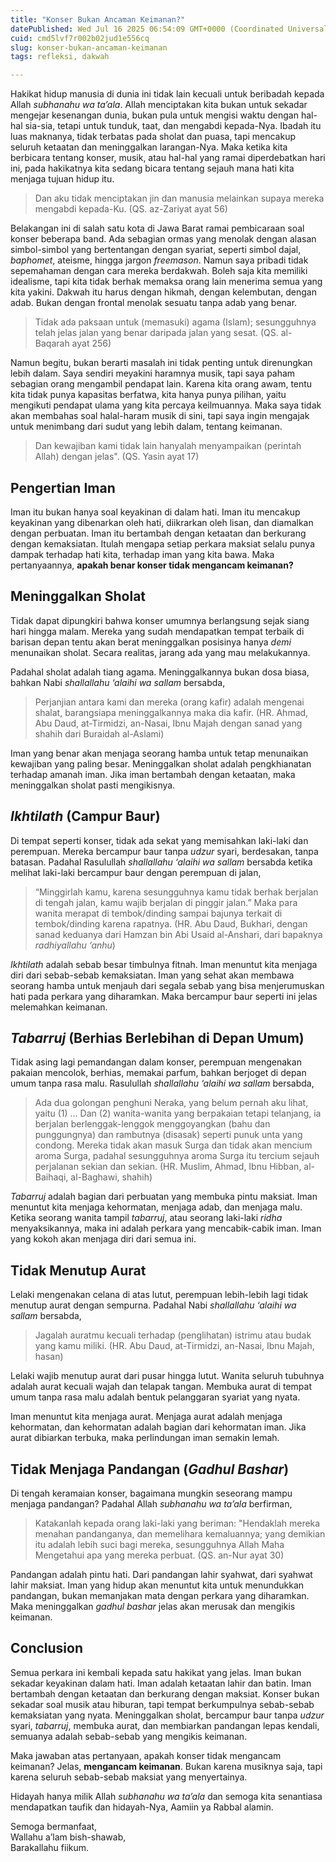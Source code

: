 ```yaml
---
title: "Konser Bukan Ancaman Keimanan?"
datePublished: Wed Jul 16 2025 06:54:09 GMT+0000 (Coordinated Universal Time)
cuid: cmd5lvf7r002b02jud1e556cq
slug: konser-bukan-ancaman-keimanan
tags: refleksi, dakwah

---
```


Hakikat hidup manusia di dunia ini tidak lain kecuali untuk beribadah kepada Allah *subhanahu wa ta’ala*. Allah menciptakan kita bukan untuk sekadar mengejar kesenangan dunia, bukan pula untuk mengisi waktu dengan hal-hal sia-sia, tetapi untuk tunduk, taat, dan mengabdi kepada-Nya. Ibadah itu luas maknanya, tidak terbatas pada sholat dan puasa, tapi mencakup seluruh ketaatan dan meninggalkan larangan-Nya. Maka ketika kita berbicara tentang konser, musik, atau hal-hal yang ramai diperdebatkan hari ini, pada hakikatnya kita sedang bicara tentang sejauh mana hati kita menjaga tujuan hidup itu.

> Dan aku tidak menciptakan jin dan manusia melainkan supaya mereka mengabdi kepada-Ku. (QS. az-Zariyat ayat 56)

Belakangan ini di salah satu kota di Jawa Barat ramai pembicaraan soal konser beberapa band. Ada sebagian ormas yang menolak dengan alasan simbol-simbol yang bertentangan dengan syariat, seperti simbol dajal, *baphomet*, ateisme, hingga jargon *freemason*. Namun saya pribadi tidak sepemahaman dengan cara mereka berdakwah. Boleh saja kita memiliki idealisme, tapi kita tidak berhak memaksa orang lain menerima semua yang kita yakini. Dakwah itu harus dengan hikmah, dengan kelembutan, dengan adab. Bukan dengan frontal menolak sesuatu tanpa adab yang benar.

> Tidak ada paksaan untuk (memasuki) agama (Islam); sesungguhnya telah jelas jalan yang benar daripada jalan yang sesat. (QS. al-Baqarah ayat 256)

Namun begitu, bukan berarti masalah ini tidak penting untuk direnungkan lebih dalam. Saya sendiri meyakini haramnya musik, tapi saya paham sebagian orang mengambil pendapat lain. Karena kita orang awam, tentu kita tidak punya kapasitas berfatwa, kita hanya punya pilihan, yaitu mengikuti pendapat ulama yang kita percaya keilmuannya. Maka saya tidak akan membahas soal halal-haram musik di sini, tapi saya ingin mengajak untuk menimbang dari sudut yang lebih dalam, tentang keimanan.

> Dan kewajiban kami tidak lain hanyalah menyampaikan (perintah Allah) dengan jelas". (QS. Yasin ayat 17)

## Pengertian Iman

Iman itu bukan hanya soal keyakinan di dalam hati. Iman itu mencakup keyakinan yang dibenarkan oleh hati, diikrarkan oleh lisan, dan diamalkan dengan perbuatan. Iman itu bertambah dengan ketaatan dan berkurang dengan kemaksiatan. Itulah mengapa setiap perkara maksiat selalu punya dampak terhadap hati kita, terhadap iman yang kita bawa. Maka pertanyaannya, **apakah benar konser tidak mengancam keimanan?**

## Meninggalkan Sholat

Tidak dapat dipungkiri bahwa konser umumnya berlangsung sejak siang hari hingga malam. Mereka yang sudah mendapatkan tempat terbaik di barisan depan tentu akan berat meninggalkan posisinya hanya *demi* menunaikan sholat. Secara realitas, jarang ada yang mau melakukannya.

Padahal sholat adalah tiang agama. Meninggalkannya bukan dosa biasa, bahkan Nabi *shallallahu ‘alaihi wa sallam* bersabda,

> Perjanjian antara kami dan mereka (orang kafir) adalah mengenai shalat, barangsiapa meninggalkannya maka dia kafir. (HR. Ahmad, Abu Daud, at-Tirmidzi, an-Nasai, Ibnu Majah dengan sanad yang shahih dari Buraidah al-Aslami)

Iman yang benar akan menjaga seorang hamba untuk tetap menunaikan kewajiban yang paling besar. Meninggalkan sholat adalah pengkhianatan terhadap amanah iman. Jika iman bertambah dengan ketaatan, maka meninggalkan sholat pasti mengikisnya.

## *Ikhtilath* (Campur Baur)

Di tempat seperti konser, tidak ada sekat yang memisahkan laki-laki dan perempuan. Mereka bercampur baur tanpa *udzur* syari, berdesakan, tanpa batasan. Padahal Rasulullah *shallallahu ‘alaihi wa sallam* bersabda ketika melihat laki-laki bercampur baur dengan perempuan di jalan,

> “Minggirlah kamu, karena sesungguhnya kamu tidak berhak berjalan di tengah jalan, kamu wajib berjalan di pinggir jalan.” Maka para wanita merapat di tembok/dinding sampai bajunya terkait di tembok/dinding karena rapatnya. (HR. Abu Daud, Bukhari, dengan sanad keduanya dari Hamzan bin Abi Usaid al-Anshari, dari bapaknya *radhiyallahu ‘anhu*)

*Ikhtilath* adalah sebab besar timbulnya fitnah. Iman menuntut kita menjaga diri dari sebab-sebab kemaksiatan. Iman yang sehat akan membawa seorang hamba untuk menjauh dari segala sebab yang bisa menjerumuskan hati pada perkara yang diharamkan. Maka bercampur baur seperti ini jelas melemahkan keimanan.

## *Tabarruj* (Berhias Berlebihan di Depan Umum)

Tidak asing lagi pemandangan dalam konser, perempuan mengenakan pakaian mencolok, berhias, memakai parfum, bahkan berjoget di depan umum tanpa rasa malu. Rasulullah *shallallahu ‘alaihi wa sallam* bersabda,

> Ada dua golongan penghuni Neraka, yang belum pernah aku lihat, yaitu (1) … Dan (2) wanita-wanita yang berpakaian tetapi telanjang, ia berjalan berlenggak-lenggok menggoyangkan (bahu dan punggungnya) dan rambutnya (disasak) seperti punuk unta yang condong. Mereka tidak akan masuk Surga dan tidak akan mencium aroma Surga, padahal sesungguhnya aroma Surga itu tercium sejauh perjalanan sekian dan sekian. (HR. Muslim, Ahmad, Ibnu Hibban, al-Baihaqi, al-Baghawi, shahih)

*Tabarruj* adalah bagian dari perbuatan yang membuka pintu maksiat. Iman menuntut kita menjaga kehormatan, menjaga adab, dan menjaga malu. Ketika seorang wanita tampil *tabarruj*, atau seorang laki-laki *ridha* menyaksikannya, maka ini adalah perkara yang mencabik-cabik iman. Iman yang kokoh akan menjaga diri dari semua ini.

## Tidak Menutup Aurat

Lelaki mengenakan celana di atas lutut, perempuan lebih-lebih lagi tidak menutup aurat dengan sempurna. Padahal Nabi *shallallahu ‘alaihi wa sallam* bersabda,

> Jagalah auratmu kecuali terhadap (penglihatan) istrimu atau budak yang kamu miliki. (HR. Abu Daud, at-Tirmidzi, an-Nasai, Ibnu Majah, hasan)

Lelaki wajib menutup aurat dari pusar hingga lutut. Wanita seluruh tubuhnya adalah aurat kecuali wajah dan telapak tangan. Membuka aurat di tempat umum tanpa rasa malu adalah bentuk pelanggaran syariat yang nyata.

Iman menuntut kita menjaga aurat. Menjaga aurat adalah menjaga kehormatan, dan kehormatan adalah bagian dari kehormatan iman. Jika aurat dibiarkan terbuka, maka perlindungan iman semakin lemah.

## Tidak Menjaga Pandangan (*Gadhul Bashar*)

Di tengah keramaian konser, bagaimana mungkin seseorang mampu menjaga pandangan? Padahal Allah *subhanahu wa ta’ala* berfirman,

> Katakanlah kepada orang laki-laki yang beriman: "Hendaklah mereka menahan pandanganya, dan memelihara kemaluannya; yang demikian itu adalah lebih suci bagi mereka, sesungguhnya Allah Maha Mengetahui apa yang mereka perbuat. (QS. an-Nur ayat 30)

Pandangan adalah pintu hati. Dari pandangan lahir syahwat, dari syahwat lahir maksiat. Iman yang hidup akan menuntut kita untuk menundukkan pandangan, bukan memanjakan mata dengan perkara yang diharamkan. Maka meninggalkan *gadhul bashar* jelas akan merusak dan mengikis keimanan.

## Conclusion

Semua perkara ini kembali kepada satu hakikat yang jelas. Iman bukan sekadar keyakinan dalam hati. Iman adalah ketaatan lahir dan batin. Iman bertambah dengan ketaatan dan berkurang dengan maksiat. Konser bukan sekadar soal musik atau hiburan, tapi tempat berkumpulnya sebab-sebab kemaksiatan yang nyata. Meninggalkan sholat, bercampur baur tanpa *udzur* syari, *tabarruj*, membuka aurat, dan membiarkan pandangan lepas kendali, semuanya adalah sebab-sebab yang mengikis keimanan.

Maka jawaban atas pertanyaan, apakah konser tidak mengancam keimanan? Jelas, **mengancam keimanan**. Bukan karena musiknya saja, tapi karena seluruh sebab-sebab maksiat yang menyertainya.

Hidayah hanya milik Allah *subhanahu wa ta’ala* dan semoga kita senantiasa mendapatkan taufik dan hidayah-Nya, Aamiin ya Rabbal alamin.

Semoga bermanfaat,  
Wallahu a’lam bish-shawab,  
Barakallahu fiikum.